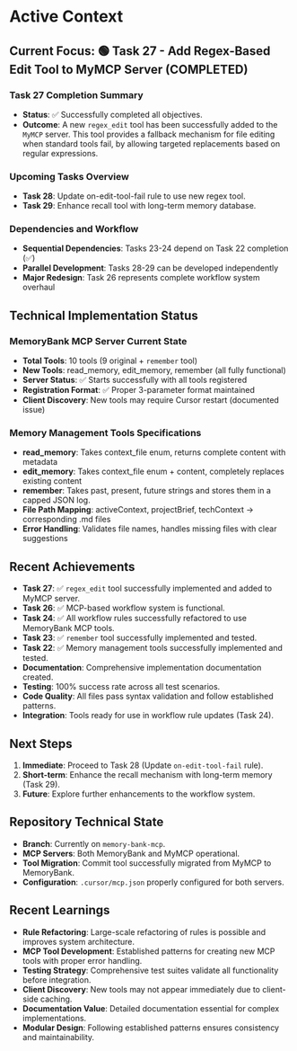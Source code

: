 # Active Context

## Current Focus: 🟢 Task 27 - Add Regex-Based Edit Tool to MyMCP Server (COMPLETED)

### Task 27 Completion Summary
- **Status**: ✅ Successfully completed all objectives.
- **Outcome**: A new `regex_edit` tool has been successfully added to the `MyMCP` server. This tool provides a fallback mechanism for file editing when standard tools fail, by allowing targeted replacements based on regular expressions.

### Upcoming Tasks Overview
- **Task 28**: Update on-edit-tool-fail rule to use new regex tool.
- **Task 29**: Enhance recall tool with long-term memory database.

### Dependencies and Workflow
- **Sequential Dependencies**: Tasks 23-24 depend on Task 22 completion (✅)
- **Parallel Development**: Tasks 28-29 can be developed independently
- **Major Redesign**: Task 26 represents complete workflow system overhaul

## Technical Implementation Status

### MemoryBank MCP Server Current State
- **Total Tools**: 10 tools (9 original + `remember` tool)
- **New Tools**: read_memory, edit_memory, remember (all fully functional)
- **Server Status**: ✅ Starts successfully with all tools registered
- **Registration Format**: ✅ Proper 3-parameter format maintained
- **Client Discovery**: New tools may require Cursor restart (documented issue)

### Memory Management Tools Specifications
- **read_memory**: Takes context_file enum, returns complete content with metadata
- **edit_memory**: Takes context_file enum + content, completely replaces existing content
- **remember**: Takes past, present, future strings and stores them in a capped JSON log.
- **File Path Mapping**: activeContext, projectBrief, techContext → corresponding .md files
- **Error Handling**: Validates file names, handles missing files with clear suggestions

## Recent Achievements
- **Task 27**: ✅ `regex_edit` tool successfully implemented and added to MyMCP server.
- **Task 26**: ✅ MCP-based workflow system is functional.
- **Task 24**: ✅ All workflow rules successfully refactored to use MemoryBank MCP tools.
- **Task 23**: ✅ `remember` tool successfully implemented and tested.
- **Task 22**: ✅ Memory management tools successfully implemented and tested.
- **Documentation**: Comprehensive implementation documentation created.
- **Testing**: 100% success rate across all test scenarios.
- **Code Quality**: All files pass syntax validation and follow established patterns.
- **Integration**: Tools ready for use in workflow rule updates (Task 24).

## Next Steps
1. **Immediate**: Proceed to Task 28 (Update `on-edit-tool-fail` rule).
2. **Short-term**: Enhance the recall mechanism with long-term memory (Task 29).
3. **Future**: Explore further enhancements to the workflow system.

## Repository Technical State
- **Branch**: Currently on `memory-bank-mcp`.
- **MCP Servers**: Both MemoryBank and MyMCP operational.
- **Tool Migration**: Commit tool successfully migrated from MyMCP to MemoryBank.
- **Configuration**: `.cursor/mcp.json` properly configured for both servers.

## Recent Learnings
- **Rule Refactoring**: Large-scale refactoring of rules is possible and improves system architecture.
- **MCP Tool Development**: Established patterns for creating new MCP tools with proper error handling.
- **Testing Strategy**: Comprehensive test suites validate all functionality before integration.
- **Client Discovery**: New tools may not appear immediately due to client-side caching.
- **Documentation Value**: Detailed documentation essential for complex implementations.
- **Modular Design**: Following established patterns ensures consistency and maintainability.